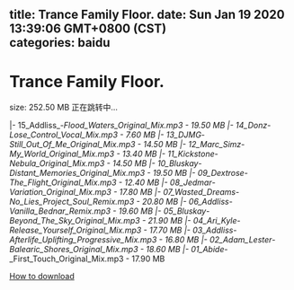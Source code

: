 
title: Trance Family Floor.
date: Sun Jan 19 2020 13:39:06 GMT+0800 (CST)    
categories: baidu
---

# Trance Family Floor.
size: 252.50 MB
 正在跳转中...
 
|- 15_Addliss_-_Flood_Waters_Original_Mix.mp3 - 19.50 MB
|- 14_Donz_-_Lose_Control_Vocal_Mix.mp3 - 7.60 MB
|- 13_DJMG_-_Still_Out_Of_Me_Original_Mix.mp3 - 14.50 MB
|- 12_Marc_Simz_-_My_World_Original_Mix.mp3 - 13.40 MB
|- 11_Kickstone_-_Nebula_Original_Mix.mp3 - 14.50 MB
|- 10_Bluskay_-_Distant_Memories_Original_Mix.mp3 - 19.50 MB
|- 09_Dextrose_-_The_Flight_Original_Mix.mp3 - 12.40 MB
|- 08_Jedmar_-_Variation_Original_Mix.mp3 - 17.80 MB
|- 07_Wasted_Dreams_-_No_Lies_Project_Soul_Remix.mp3 - 20.80 MB
|- 06_Addliss_-_Vanilla_Bednar_Remix.mp3 - 19.60 MB
|- 05_Bluskay_-_Beyond_The_Sky_Original_Mix.mp3 - 21.90 MB
|- 04_Ari_Kyle_-_Release_Yourself_Original_Mix.mp3 - 17.70 MB
|- 03_Addliss_-_Afterlife_Uplifting_Progressive_Mix.mp3 - 16.80 MB
|- 02_Adam_Lester_-_Balearic_Shores_Original_Mix.mp3 - 18.60 MB
|- 01_Abide_-_First_Touch_Original_Mix.mp3 - 17.90 MB

[How to download](https://bpcam.bemobtrk.com/go/2ceec3aa-1ca2-46d6-b9ff-aaa5c184517c?jno=240)
